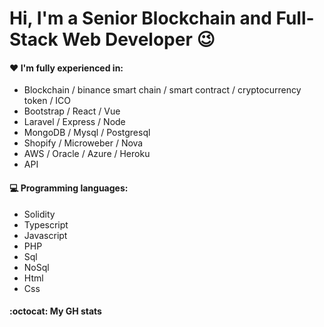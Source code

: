 # Hi, I'm a Senior Blockchain and Full-Stack Web Developer  :wink:
 
#### :heart: I'm fully experienced in:

- Blockchain / binance smart chain / smart contract / cryptocurrency token / ICO
- Bootstrap / React / Vue
- Laravel / Express / Node
- MongoDB / Mysql / Postgresql
- Shopify / Microweber / Nova
- AWS / Oracle / Azure / Heroku
- API

#### :computer: Programming languages:

- Solidity
- Typescript
- Javascript
- PHP
- Sql
- NoSql
- Html
- Css

#### :octocat: My GH stats
